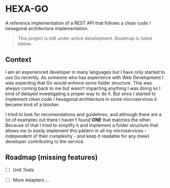 # HEXA-GO 
A reference implementation of a REST API that follows a clean code / hexagonal architecture implementation.

> This project is still under active development. Roadmap is listed below. 

## Context
I am an experienced developer in many languages but I have only started to use Go recently. As someone who has experience with Web Development I was expecting that Go would enforce some folder structure. This was always coming back to me but wasn't impacting anything I was doing so I kind of delayed investigating a proper way to do it. But once I started to implement clean code / hexagonal architecture in some microservices it became kind of a blocker. 

I tried to look for recomendations and guidelines, and although there are a lot of examples out there I haven't found **ONE** that matches the other. Because of that I tried to simplify it and implement a folder structure that allows me to easily implement this pattern in all my microservices - independent of their complexity - and keep it readable for any (new) developer contributing to the service.

## Roadmap (missing features)
- [ ] Unit Tests
- [ ] More Adapters
  ...



